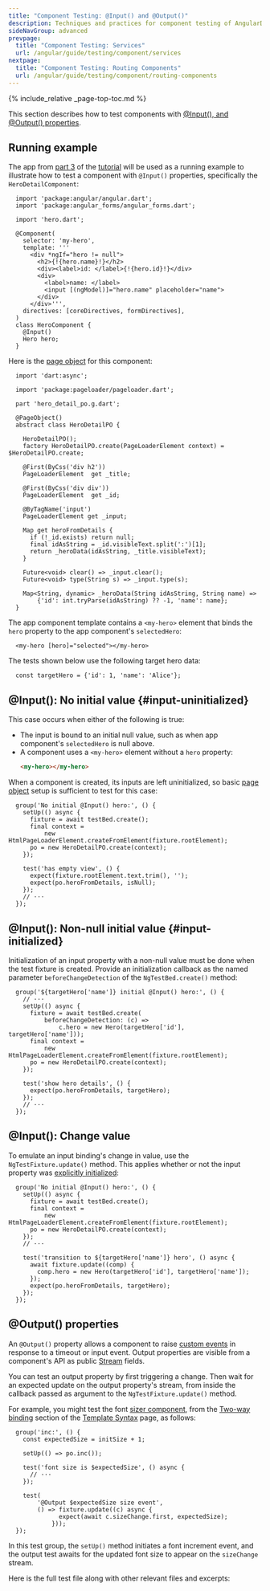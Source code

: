 ```yaml
---
title: "Component Testing: @Input() and @Output()"
description: Techniques and practices for component testing of AngularDart apps.
sideNavGroup: advanced
prevpage:
  title: "Component Testing: Services"
  url: /angular/guide/testing/component/services
nextpage:
  title: "Component Testing: Routing Components"
  url: /angular/guide/testing/component/routing-components
---
```

<?code-excerpt path-base="examples/ng/doc"?>

{% include_relative _page-top-toc.md %}

This section describes how to test components with [@Input(), and @Output()
properties](/angular/guide/template-syntax#inputs-outputs).

## Running example

The app from [part 3][] of the [tutorial][] will be used as a running example
to illustrate how to test a component with `@Input()` properties, specifically
the `HeroDetailComponent`:

<?code-excerpt "toh-3/lib/src/hero_component.dart" title?>
```
  import 'package:angular/angular.dart';
  import 'package:angular_forms/angular_forms.dart';

  import 'hero.dart';

  @Component(
    selector: 'my-hero',
    template: '''
      <div *ngIf="hero != null">
        <h2>{!{hero.name}!}</h2>
        <div><label>id: </label>{!{hero.id}!}</div>
        <div>
          <label>name: </label>
          <input [(ngModel)]="hero.name" placeholder="name">
        </div>
      </div>''',
    directives: [coreDirectives, formDirectives],
  )
  class HeroComponent {
    @Input()
    Hero hero;
  }
```

Here is the [page object][] for this component:

<?code-excerpt "toh-3/test/hero_detail_po.dart" title?>
```
  import 'dart:async';

  import 'package:pageloader/pageloader.dart';

  part 'hero_detail_po.g.dart';

  @PageObject()
  abstract class HeroDetailPO {

    HeroDetailPO();
    factory HeroDetailPO.create(PageLoaderElement context) = $HeroDetailPO.create;

    @First(ByCss('div h2'))
    PageLoaderElement  get _title;

    @First(ByCss('div div'))
    PageLoaderElement  get _id;

    @ByTagName('input')
    PageLoaderElement get _input;

    Map get heroFromDetails {
      if (!_id.exists) return null;
      final idAsString = _id.visibleText.split(':')[1];
      return _heroData(idAsString, _title.visibleText);
    }

    Future<void> clear() => _input.clear();
    Future<void> type(String s) => _input.type(s);

    Map<String, dynamic> _heroData(String idAsString, String name) =>
        {'id': int.tryParse(idAsString) ?? -1, 'name': name};
  }
```

The app component template contains a `<my-hero>` element that binds the
`hero` property to the app component's `selectedHero`:

<?code-excerpt "toh-3/lib/app_component.html (my-hero)" title?>
```
  <my-hero [hero]="selected"></my-hero>
```

The tests shown below use the following target hero data:

<?code-excerpt "toh-3/test/hero_detail_test.dart (targetHero)" title?>
```
  const targetHero = {'id': 1, 'name': 'Alice'};
```

## @Input(): No initial value {#input-uninitialized}

This case occurs when either of the following is true:

- The input is bound to an initial null value,
  such as when app component's `selectedHero` is null above.
- A component uses a `<my-hero>` element without a `hero` property:
  ```html
  <my-hero></my-hero>
    ```

When a component is created, its inputs are left uninitialized, so
basic [page object][] setup is sufficient to test for this case:

<?code-excerpt "toh-3/test/hero_detail_test.dart (no initial hero)" title?>
```
  group('No initial @Input() hero:', () {
    setUp(() async {
      fixture = await testBed.create();
      final context =
          new HtmlPageLoaderElement.createFromElement(fixture.rootElement);
      po = new HeroDetailPO.create(context);
    });

    test('has empty view', () {
      expect(fixture.rootElement.text.trim(), '');
      expect(po.heroFromDetails, isNull);
    });
    // ···
  });
```

## @Input(): Non-null initial value {#input-initialized}

Initialization of an input property with a non-null value must be done when
the test fixture is created. Provide an initialization callback as the
named parameter `beforeChangeDetection` of the `NgTestBed.create()` method:

<?code-excerpt "toh-3/test/hero_detail_test.dart (initial hero)" title?>
```
  group('${targetHero['name']} initial @Input() hero:', () {
    // ···
    setUp(() async {
      fixture = await testBed.create(
          beforeChangeDetection: (c) =>
              c.hero = new Hero(targetHero['id'], targetHero['name']));
      final context =
          new HtmlPageLoaderElement.createFromElement(fixture.rootElement);
      po = new HeroDetailPO.create(context);
    });

    test('show hero details', () {
      expect(po.heroFromDetails, targetHero);
    });
    // ···
  });
```

## @Input(): Change value

To emulate an input binding's change in value, use the
`NgTestFixture.update()` method. This applies whether or not the input
property was [explicitly initialized](#input-initialized):

<?code-excerpt "toh-3/test/hero_detail_test.dart (transition to hero)" title?>
```
  group('No initial @Input() hero:', () {
    setUp(() async {
      fixture = await testBed.create();
      final context =
          new HtmlPageLoaderElement.createFromElement(fixture.rootElement);
      po = new HeroDetailPO.create(context);
    });
    // ···

    test('transition to ${targetHero['name']} hero', () async {
      await fixture.update((comp) {
        comp.hero = new Hero(targetHero['id'], targetHero['name']);
      });
      expect(po.heroFromDetails, targetHero);
    });
  });
```

## @Output() properties

An `@Output()` property allows a component to raise [custom events][]
in response to a timeout or input event. Output properties are
visible from a component's API as public [Stream][] fields.

You can test an output property by first triggering a change. Then
wait for an expected update on the output property's stream, from
inside the callback passed as argument to the `NgTestFixture.update()` method.

For example, you might test the font [sizer component][], from the
[Two-way binding][] section of the [Template Syntax][] page, as follows:

<?code-excerpt "template-syntax/test/sizer_test.dart (Output after inc)" title?>
```
  group('inc:', () {
    const expectedSize = initSize + 1;

    setUp(() => po.inc());

    test('font size is $expectedSize', () async {
      // ···
    });

    test(
        '@Output $expectedSize size event',
        () => fixture.update((c) async {
              expect(await c.sizeChange.first, expectedSize);
            }));
  });
```

In this test group, the `setUp()` method initiates a font increment event,
and the output test awaits for the updated font size to appear on the
`sizeChange` stream.

Here is the full test file along with other relevant files and excerpts:

<?code-excerpt path-base="examples/ng/doc/template-syntax"?>

<code-tabs>
  <?code-pane "test/sizer_test.dart (full)" region="" linenums?>
  <?code-pane "test/sizer_po.dart" linenums?>
  <?code-pane "lib/src/sizer_component.dart" linenums?>
  <?code-pane "lib/app_component.html (template excerpt)" region="two-way-1" linenums?>
</code-tabs>

[custom events]: /angular/guide/template-syntax#custom-events
[page object]: page-objects
[part 3]: /angular/tutorial/toh-pt3
[Stream]: {{site.dart_api}}/{{site.data.pkg-vers.SDK.channel}}/dart-async/Stream-class.html
[sizer component]: /angular/guide/template-syntax#two-way
[Two-way binding]: /angular/guide/template-syntax#two-way
[Template Syntax]: /angular/guide/template-syntax
[tutorial]: /angular/tutorial
